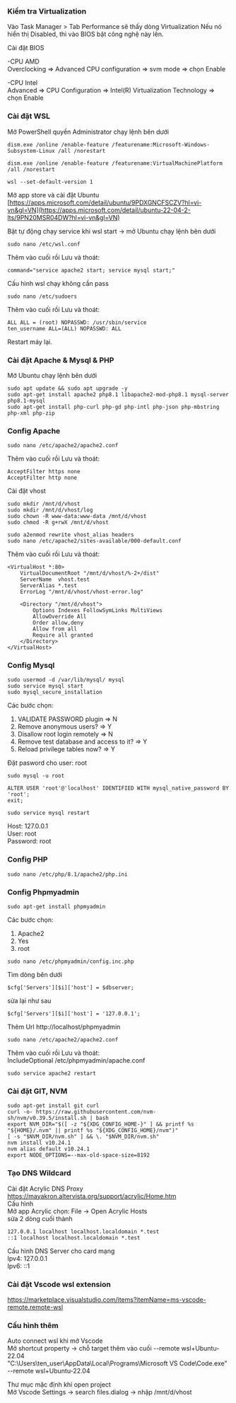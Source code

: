 ### Kiểm tra Virtualization
Vào Task Manager > Tab Performance sẽ thấy dòng Virtualization
Nếu nó hiển thị Disabled, thì vào BIOS bật công nghệ này lên. 

Cài đặt BIOS

-CPU AMD  
Overclocking => Advanced CPU configuration => svm mode => chọn Enable

-CPU Intel  
Advanced => CPU Configuration => Intel(R) Virtualization Technology => chọn Enable

### Cài đặt WSL
Mở PowerShell quyền Administrator chạy lệnh bên dưới  
~~~
dism.exe /online /enable-feature /featurename:Microsoft-Windows-Subsystem-Linux /all /norestart

dism.exe /online /enable-feature /featurename:VirtualMachinePlatform /all /norestart

wsl --set-default-version 1
~~~

Mở app store và cài đặt Ubuntu  
[https://apps.microsoft.com/detail/ubuntu/9PDXGNCFSCZV?hl=vi-vn&gl=VN](https://apps.microsoft.com/detail/ubuntu-22-04-2-lts/9PN20MSR04DW?hl=vi-vn&gl=VN)

Bật tự động chạy service khi wsl start  -> mở Ubuntu chạy lệnh bên dưới
~~~
sudo nano /etc/wsl.conf
~~~
Thêm vào cuối rồi Lưu và thoát:  
```
command="service apache2 start; service mysql start;"
```

Cấu hình wsl chạy không cần pass
~~~
sudo nano /etc/sudoers
~~~
Thêm vào cuối rồi Lưu và thoát:  
```
ALL ALL = (root) NOPASSWD: /usr/sbin/service  
ten_username ALL=(ALL) NOPASSWD: ALL
```

Restart máy lại.

### Cài đặt Apache & Mysql & PHP
Mở Ubuntu chạy lệnh bên dưới
~~~
sudo apt update && sudo apt upgrade -y
sudo apt-get install apache2 php8.1 libapache2-mod-php8.1 mysql-server php8.1-mysql
sudo apt-get install php-curl php-gd php-intl php-json php-mbstring php-xml php-zip
~~~

### Config Apache
~~~
sudo nano /etc/apache2/apache2.conf
~~~
Thêm vào cuối rồi Lưu và thoát: 
```
AcceptFilter https none  
AcceptFilter http none
```

Cài đặt vhost
~~~
sudo mkdir /mnt/d/vhost
sudo mkdir /mnt/d/vhost/log
sudo chown -R www-data:www-data /mnt/d/vhost
sudo chmod -R g+rwX /mnt/d/vhost

sudo a2enmod rewrite vhost_alias headers
sudo nano /etc/apache2/sites-available/000-default.conf
~~~

Thêm vào cuối rồi Lưu và thoát:  
```
<VirtualHost *:80>
    VirtualDocumentRoot "/mnt/d/vhost/%-2+/dist"
    ServerName  vhost.test
    ServerAlias *.test
    ErrorLog "/mnt/d/vhost/vhost-error.log"

    <Directory "/mnt/d/vhost">
        Options Indexes FollowSymLinks MultiViews
        AllowOverride All
        Order allow,deny
        Allow from all
        Require all granted
    </Directory>
</VirtualHost>
```
 
### Config Mysql
~~~
sudo usermod -d /var/lib/mysql/ mysql
sudo service mysql start
sudo mysql_secure_installation
~~~
Các bước chọn: 
1. VALIDATE PASSWORD plugin => N
2. Remove anonymous users? => Y
3. Disallow root login remotely => N
4. Remove test database and access to it? => Y
5. Reload privilege tables now? => Y

Đặt pasword cho user: root
~~~
sudo mysql -u root

ALTER USER 'root'@'localhost' IDENTIFIED WITH mysql_native_password BY 'root';
exit;

sudo service mysql restart
~~~

Host: 127.0.0.1  
User: root  
Password: root  

### Config PHP
~~~
sudo nano /etc/php/8.1/apache2/php.ini
~~~

### Config Phpmyadmin
~~~
sudo apt-get install phpmyadmin
~~~
Các bước chọn: 
1. Apache2 
2. Yes
3. root

~~~
sudo nano /etc/phpmyadmin/config.inc.php
~~~
Tìm dòng bên dưới  
```
$cfg['Servers'][$i]['host'] = $dbserver;
```
sửa lại như sau
```
$cfg['Servers'][$i]['host'] = '127.0.0.1'; 
```

Thêm Url http://localhost/phpmyadmin
~~~
sudo nano /etc/apache2/apache2.conf
~~~
Thêm vào cuối rồi Lưu và thoát:  
IncludeOptional /etc/phpmyadmin/apache.conf

~~~
sudo service apache2 restart
~~~

### Cài đặt GIT, NVM
~~~
sudo apt-get install git curl
curl -o- https://raw.githubusercontent.com/nvm-sh/nvm/v0.39.5/install.sh | bash
export NVM_DIR="$([ -z "${XDG_CONFIG_HOME-}" ] && printf %s "${HOME}/.nvm" || printf %s "${XDG_CONFIG_HOME}/nvm")"
[ -s "$NVM_DIR/nvm.sh" ] && \. "$NVM_DIR/nvm.sh"
nvm install v10.24.1
nvm alias default v10.24.1
export NODE_OPTIONS=--max-old-space-size=8192
~~~


### Tạo DNS Wildcard
Cài đặt Acrylic DNS Proxy  
https://mayakron.altervista.org/support/acrylic/Home.htm  
Cấu hình  
Mở app Acrylic chọn: File -> Open Acrylic Hosts  
sửa 2 dòng cuối thành
~~~
127.0.0.1 localhost localhost.localdomain *.test
::1 localhost localhost.localdomain *.test
~~~

Cấu hình DNS Server cho card mạng  
Ipv4: 127.0.0.1  
Ipv6: ::1

### Cài đặt Vscode wsl extension
https://marketplace.visualstudio.com/items?itemName=ms-vscode-remote.remote-wsl

### Cấu hình thêm
Auto connect wsl khi mở Vscode  
Mở shortcut property -> chỗ target thêm vào cuối
 --remote wsl+Ubuntu-22.04  
"C:\Users\ten_user\AppData\Local\Programs\Microsoft VS Code\Code.exe" --remote wsl+Ubuntu-22.04

Thư mục mặc định khi open project  
Mở Vscode Settings -> search files.dialog  -> nhập /mnt/d/vhost
